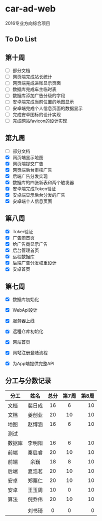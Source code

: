 # car-ad-web

2016专业方向综合项目

## To Do List

## 第十周
- [ ] 部分文档
- [ ] 网页端完成站长统计
- [ ] 网页端完成进账显示页面
- [ ] 数据库完成车主临时表
- [ ] 数据库添加广告分级的字段
- [ ] 安卓端完成当前位置的地图显示
- [ ] 安卓端完成个人信息页面的数据显示
- [ ] 完成安卓图标的设计实现
- [ ] 完成网站favicon的设计实现

## 第九周
- [ ] 部分文档
- [x] 网页端显示地图
- [x] 网页端提交广告 
- [x] 网页端后台审核广告
- [x] 后端广告分发实现 
- [x] 数据库的四张新表和两个触发器
- [x] 安卓端完成Token验证
- [x] 安卓端显示后台分发的广告
- [x] 安卓端个人信息页面

## 第八周
- [x] Toker验证
- [x] 广告商首页
- [x] 给广告商显示广告
- [x] 后台管理首页
- [x] 远程数据库
- [x] 后端广告分发权重设计
- [x] 安卓首页

## 第七周
- [x] 数据库初始化
- [x] WebApi设计
- [x] 服务器上线
- [x] 远程仓库初始化
- [x] 网站首页
- [x] 网站注册登陆流程
- [x] 为App端提供完整API



## 分工与分数记录

|分工  |姓名  |总分  |第7周  |第8周 |
|------|:----:|:----:|:----:|----:|
|文档  |裴日成 |16    |6     |10   | 
|文档  |姜创业 |20    |10    |10   | 
|地图  |赵博涵 |16    |6     |10   | 
|测试  |       |      |     |     | 
|数据库|李明阳 |16    |6     |10   | 
|前端  |秦启睿 |20    |10    |10   | 
|前端  |余巍   |18     |8    |10   | 
|后端  |夏浩茗 |20    |10    |10   | 
|安卓  |郑粟仁 |20    |10    |10   | 
|安卓  |王玉周 |10    |0     |10    | 
|算法  |倪乔伟 |20   |10     |10   | 
|      |      |     |       |     | 
|      |刘书琦 |0    |0     |0    | 